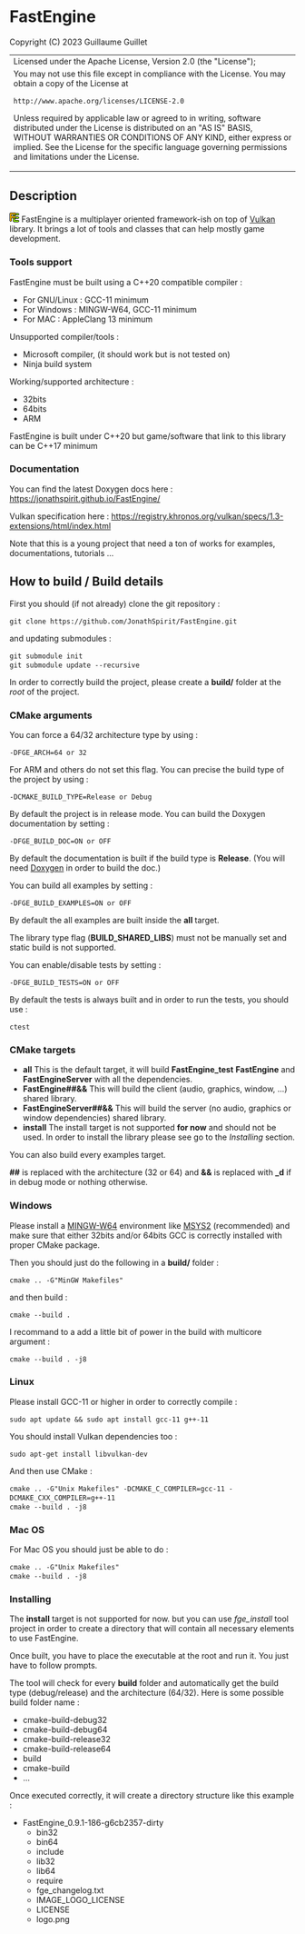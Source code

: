 # FastEngine

Copyright (C) 2023 Guillaume Guillet

<table border="0px">
<tr>
<td>
Licensed under the Apache License, Version 2.0 (the "License");
</td>
</tr>
<tr>
<td>
You may not use this file except in compliance with the License.
You may obtain a copy of the License at

    http://www.apache.org/licenses/LICENSE-2.0

Unless required by applicable law or agreed to in writing, software
distributed under the License is distributed on an "AS IS" BASIS,
WITHOUT WARRANTIES OR CONDITIONS OF ANY KIND, either express or implied.
See the License for the specific language governing permissions and
limitations under the License.
</td>
</tr>
</table>

## Description
![logo](https://github.com/JonathSpirit/FastEngine/blob/master/logo.png?raw=true) FastEngine is a multiplayer oriented framework-ish on top of [Vulkan](https://www.vulkan.org/) library. It brings a lot of tools and classes that can help mostly game development.

### Tools support
FastEngine must be built using a C++20 compatible compiler :
- For GNU/Linux : GCC-11 minimum
- For Windows : MINGW-W64, GCC-11 minimum
- For MAC : AppleClang 13 minimum

Unsupported compiler/tools :
- Microsoft compiler, (it should work but is not tested on)
- Ninja build system

Working/supported architecture :
- 32bits
- 64bits
- ARM

FastEngine is built under C++20 but game/software that link to this library can be C++17 minimum

### Documentation
You can find the latest Doxygen docs here : https://jonathspirit.github.io/FastEngine/

Vulkan specification here : https://registry.khronos.org/vulkan/specs/1.3-extensions/html/index.html

Note that this is a young project that need a ton of works for examples, documentations, tutorials ...

##  How to build / Build details

First you should (if not already) clone the git repository :

    git clone https://github.com/JonathSpirit/FastEngine.git
and updating submodules :

    git submodule init
    git submodule update --recursive
In order to correctly build the project, please create a **build/** folder at the *root* of the project.

### CMake arguments
You can force a 64/32 architecture type by using :

    -DFGE_ARCH=64 or 32
For ARM and others do not set this flag.
You can precise the build type of the project by using :

    -DCMAKE_BUILD_TYPE=Release or Debug
By default the project is in release mode.
You can build the Doxygen documentation by setting :

    -DFGE_BUILD_DOC=ON or OFF
By default the documentation is built if the build type is **Release**. (You will need [Doxygen](https://doxygen.nl/) in order to build the doc.)

You can build all examples by setting :

    -DFGE_BUILD_EXAMPLES=ON or OFF
By default the all examples are built inside the **all** target.

The library type flag (**BUILD_SHARED_LIBS**) must not be manually set and static build is not supported.

You can enable/disable tests by setting :

    -DFGE_BUILD_TESTS=ON or OFF
By default the tests is always built and in order to run the tests, you should use :

    ctest

### CMake targets
- **all**
This is the default target, it will build **FastEngine_test** **FastEngine** and **FastEngineServer** with all the dependencies.
- **FastEngine##&&**
This will build the client (audio, graphics, window, ...) shared library.
- **FastEngineServer##&&**
This will build the server (no audio, graphics or window dependencies) shared library.
- **install**
The install target is not supported **for now** and should not be used. In order to install the library please see go to the *Installing* section.

You can also build every examples target.

**##** is replaced with the architecture (32 or 64) and **&&** is replaced with **_d** if in debug mode or nothing otherwise.

### Windows
Please install a [MINGW-W64](https://www.mingw-w64.org/) environment like [MSYS2](https://www.msys2.org/) (recommended) and make sure that either 32bits and/or 64bits GCC is correctly installed with proper CMake package.

Then you should just do the following in a **build/** folder :

    cmake .. -G"MinGW Makefiles"
and then build :

    cmake --build .
I recommand to a add a little bit of power in the build with multicore argument :

    cmake --build . -j8

### Linux
Please install GCC-11 or higher in order to correctly compile :

    sudo apt update && sudo apt install gcc-11 g++-11
You should install Vulkan dependencies too :

    sudo apt-get install libvulkan-dev
And then use CMake :

    cmake .. -G"Unix Makefiles" -DCMAKE_C_COMPILER=gcc-11 -DCMAKE_CXX_COMPILER=g++-11
    cmake --build . -j8

### Mac OS
For Mac OS you should just be able to do :

    cmake .. -G"Unix Makefiles"
    cmake --build . -j8

### Installing
The **install** target is not supported for now. but you can use *fge_install* tool project in order to create a directory that will contain all necessary elements to use FastEngine.

Once built, you have to place the executable at the root and run it. You just have to follow prompts.

The tool will check for every **build** folder and automatically get the build type (debug/release) and the architecture (64/32).
Here is some possible build folder name :
- cmake-build-debug32
- cmake-build-debug64
- cmake-build-release32
- cmake-build-release64
- build
- cmake-build
- ...

Once executed correctly, it will create a directory structure like this example :
- FastEngine_0.9.1-186-g6cb2357-dirty
  - bin32
  - bin64
  - include
  - lib32
  - lib64
  - require
  - fge_changelog.txt
  - IMAGE_LOGO_LICENSE
  - LICENSE
  - logo.png

